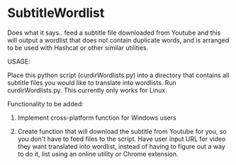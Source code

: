 # SubtitleWordlist
Does what it says.. feed a subtitle file downloaded from Youtube and this will output a wordlist that does not contain duplicate words, and is arranged to be used with Hashcat or other similar utilities.

USAGE:

Place this python script (curdirWordlists.py) into a directory that contains all subtitle files you would like to translate into wordlists.  Run curdirWordlists.py.  This currently only works for Linux.

Functionality to be added:

1. Implement cross-platform function for Windows users

2. Create function that will download the subtitle from Youtube for you, so you don't have to feed files to the script.  Have user input URL for video they want translated into wordlist, instead of having to figure out a way to do it, list using an online utility or Chrome extension.
